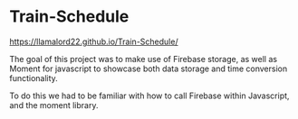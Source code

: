 # Train-Schedule

https://llamalord22.github.io/Train-Schedule/

The goal of this project was to make use of Firebase storage, as well as Moment for javascript to showcase both data storage and time conversion functionality.

To do this we had to be familiar with how to call Firebase within Javascript, and the moment library.
